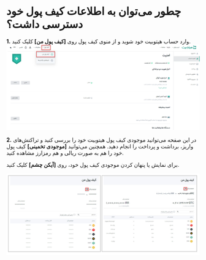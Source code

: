 # چطور می‌توان به اطلاعات کیف پول خود دسترسی داشت؟

**1.**	وارد حساب هیتوبیت خود شوید و از منوی کیف پول روی **[کیف پول من]** کلیک کنید.
![photo](How-to-Check-Hitobit-Wallet-Overview1.png)

**2.**	در این صفحه می‌توانید موجودی کیف پول‌ هیتوبیت خود را بررسی کنید و تراکنش‌های واریز، برداشت و پرداخت را انجام دهید. همچنین می‌توانید **[موجودی تخمینی]** کیف پول‌ خود را هم به صورت ریالی و هم رمزارز مشاهده کنید. 
 
برای نمایش یا پنهان کردن موجودی کیف پول خود، روی **[آیکن چشم]** کلیک کنید.

![photo](How-to-Check-Hitobit-Wallet-Overview2.png)

